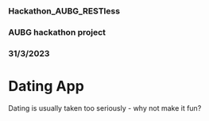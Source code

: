 ### Hackathon_AUBG_RESTless
### AUBG hackathon project
### 31/3/2023

# Dating App
Dating is usually taken too seriously - why not make it fun?
